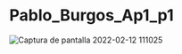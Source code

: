 ﻿# Pablo_Burgos_Ap1_p1
![Captura de pantalla 2022-02-12 111025](https://user-images.githubusercontent.com/97201832/153716794-8317456c-54ae-4723-adde-9e26f0bfa40d.png)
